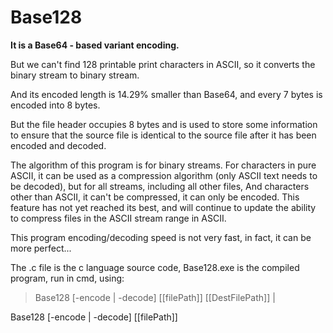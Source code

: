 Base128
=======

**It is a Base64 - based variant encoding.**

But we can't find 128 printable print characters in ASCII, so it converts the binary stream to binary stream.

And its encoded length is 14.29% smaller than Base64, and every 7 bytes is encoded into 8 bytes.

But the file header occupies 8 bytes and is used to store some information to ensure that the source file is identical to the source file after it has been encoded and decoded.

The algorithm of this program is for binary streams. For characters in pure ASCII, it can be used as a compression algorithm (only ASCII text needs to be decoded), but for all streams, including all other files, And characters other than ASCII, it can't be compressed, it can only be encoded.
This feature has not yet reached its best, and will continue to update the ability to compress files in the ASCII stream range in ASCII.

This program encoding/decoding speed is not very fast, in fact, it can be more perfect...

The .c file is the c language source code, Base128.exe is the compiled program, run in cmd, using:

>Base128 \[-encode | -decode\] \[\[filePath\]\] \[\[DestFilePath\]\] |

Base128 \[-encode | -decode\] \[\[filePath\]\]
